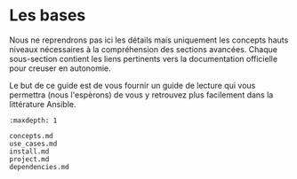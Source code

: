 # Les bases

Nous ne reprendrons pas ici les détails mais uniquement les concepts hauts niveaux nécessaires à la compréhension 
des sections avancées. Chaque sous-section contient les liens pertinents vers la documentation officielle pour creuser
en autonomie.

Le but de ce guide est de vous fournir un guide de lecture qui vous permettra (nous l'espèrons) de vous y retrouvez plus facilement
dans la littérature Ansible.

```{toctree}
:maxdepth: 1

concepts.md
use_cases.md
install.md
project.md
dependencies.md
```

